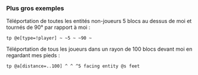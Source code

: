
### Plus gros exemples

Téléportation de toutes les entités non-joueurs 5 blocs au dessus de moi et tournés de 90° par rapport à moi :

```mcfunction
tp @e[type=!player] ~ ~5 ~ ~90 ~
```

Téléportation de tous les joueurs dans un rayon de 100 blocs devant moi en regardant mes pieds :

```mcfunction
tp @a[distance=..100] ^ ^ ^5 facing entity @s feet
```


